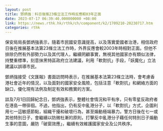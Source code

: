 ```yaml
---
layout: post
title: 鄧炳強：料日後推23條立法工作時反應較03年正面
date: 2023-07-17 06:39:40.000000000 +08:00
link: https://news.rthk.hk/rthk/ch/component/k2/1709210-20230717.htm
categories: rthk
---
```


保安局局長鄧炳強表示，隨着市民國安意識提高，以及落實愛國者治港，相信政府日後在推展基本法第23條立法工作時，外界反應會較2003年時相對正面。但他不排除仍然有外部勢力以及其代理人，繼續罔顧事實，無視其他國家亦有類似法律，持雙重標準，刻意抹黑特區政府立法建議，利用「軟對抗」手段，「妖魔化」立法建議以誤導市民。

鄧炳強接受《文匯報》書面訪問時表示，在推展基本法第23條立法時，會考慮香港社會近年的情況，以及面對的國家安全風險，包括注意「軟對抗」和網絡方面的缺口，優化現有法例及制定有效和務實的方案。

談及7月1日回歸紀念日，鄧炳強表示，整體社會情況和平有序，只有零星反政府者在港島一帶徘徊。不過，他指出，仍有反中亂港分子，以「軟對抗」方式，企圖利用七一這敏感節點，組織干擾和破壞行為，甚至煽動極端暴力。警方日後在七一或其他特別日子，會繼續以防微杜漸的原則，打擊反中亂港分子藉任何特別日子煽動生事的意圖，嚴防「破窗效應」，繼續有效維護國家安全及公共秩序。
